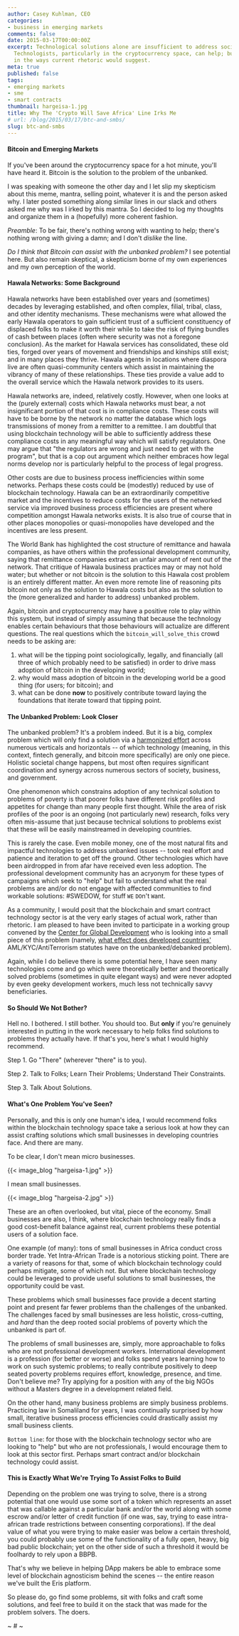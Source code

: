 ```yaml
---
author: Casey Kuhlman, CEO
categories:
- business in emerging markets
comments: false
date: 2015-03-17T00:00:00Z
excerpt: Technological solutions alone are insufficient to address societal problems.
  Technologists, particularly in the cryptocurrency space, can help; but maybe not
  in the ways current rhetoric would suggest.
meta: true
published: false
tags:
- emerging markets
- sme
- smart contracts
thumbnail: hargeisa-1.jpg
title: Why The 'Crypto Will Save Africa' Line Irks Me
# url: /blog/2015/03/17/btc-and-smbs/
slug: btc-and-smbs
---
```


#### Bitcoin and Emerging Markets

If you've been around the cryptocurrency space for a hot minute, you'll have heard it. Bitcoin is the solution to the problem of the unbanked.

I was speaking with someone the other day and I let slip my skepticism about this meme, mantra, selling point, whatever it is and the person asked why. I later posted something along similar lines in our slack and others asked me why was I irked by this mantra. So I decided to log my thoughts and organize them in a (hopefully) more coherent fashion.

*Preamble*: To be fair, there's nothing wrong with wanting to help; there's nothing wrong with giving a damn; and I don't *dislike* the line.

*Do I think that Bitcoin can assist with the unbanked problem?* I see potential here. But also remain skeptical, a skepticism borne of my own experiences and my own perception of the world.

#### Hawala Networks: Some Background

Hawala networks have been established over years and (sometimes) decades by leveraging established, and often complex, filial, tribal, class, and other identity mechanisms. These mechanisms were what allowed the early Hawala operators to gain sufficient trust of a sufficient constituency of displaced folks to make it worth their while to take the risk of flying bundles of cash between places (often where security was not a foregone conclusion). As the market for Hawala services has consolidated, these old ties, forged over years of movement and friendships and kinships still exist; and in many places they thrive. Hawala agents in locations where diaspora live are often quasi-community centers which assist in maintaining the vibrancy of many of these relationships. These ties provide a value add to the overall service which the Hawala network provides to its users.

Hawala networks are, indeed, relatively costly. However, when one looks at the (purely external) costs which Hawala networks must bear, a not insignificant portion of that cost is in compliance costs. These costs will have to be borne by the network no matter the database which logs transmissions of money from a remitter to a remittee. I am doubtful that using blockchain technology will be able to sufficiently address these compliance costs in any meaningful way which will satisfy regulators. One may argue that "the regulators are wrong and just need to get with the program", but that is a cop out argument which neither embraces how legal norms develop nor is particularly helpful to the process of legal progress.

Other costs are due to business process inefficiencies within some networks. Perhaps these costs could be (modestly) reduced by use of blockchain technology. Hawala can be an extraordinarily competitive market and the incentives to reduce costs for the users of the networked service via improved business process efficiencies are present where competition amongst Hawala networks exists. It is also true of course that in other places monopolies or quasi-monopolies have developed and the incentives are less present.

The World Bank has highlighted the cost structure of remittance and hawala companies, as have others within the professional development community, saying that remittance companies extract an unfair amount of rent out of the network. That critique of Hawala business practices may or may not hold water; but whether or not bitcoin is the solution to this Hawala cost problem is an entirely different matter. An even more remote line of reasoning pits bitcoin not only as the solution to Hawala costs but also as the solution to the (more generalized and harder to address) unbanked problem.

Again, bitcoin and cryptocurrency may have a positive role to play within this system, but instead of simply assuming that because the technology enables certain behaviours that those behaviours will actualize are different questions. The real questions which the `bitcoin_will_solve_this` crowd needs to be asking are:

1. what will be the tipping point sociologically, legally, and financially (all three of which probably need to be satisfied) in order to drive mass adoption of bitcoin in the developing world;
2. why would mass adoption of bitcoin in the developing world be a good thing (for users; for bitcoin); and
3. what can be done **now** to positively contribute toward laying the foundations that iterate toward that tipping point.

#### The Unbanked Problem: Look Closer

The unbanked problem? It's a problem indeed. But it is a big, complex problem which will only find a solution via a [harmonized effort](http://oxfamblogs.org/fp2p/what-questions-help-us-understand-how-change-happens/) across numerous verticals and horizontals -- of which technology (meaning, in this context, fintech generally, and bitcoin more specifically) are only one piece. Holistic societal change happens, but most often requires significant coordination and synergy across numerous sectors of society, business, and government.

One phenomenon which constrains adoption of any technical solution to problems of poverty is that poorer folks have different risk profiles and appetites for change than many people first thought. While the area of risk profiles of the poor is an ongoing (not particularly new) research, folks very often mis-assume that just because technical solutions to problems exist that these will be easily mainstreamed in developing countries.

This is rarely the case. Even mobile money, one of the most natural fits and impactful technologies to address unbanked issues -- took real effort and patience and iteration to get off the ground. Other technologies which have been airdropped in from afar have received even less adoption. The professional development community has an acryonym for these types of campaigns which seek to "help" but fail to understand what the real problems are and/or do not engage with affected communities to find workable solutions: #SWEDOW, for `S`tuff `WE` `DO`n't `W`ant.

As a community, I would posit that the blockchain and smart contract technology sector is at the very early stages of actual work, rather than rhetoric. I am pleased to have been invited to participate in a working group convened by the [Center for Global Development](http://www.cgdev.org) who is looking into a small piece of this problem (namely, [what effect does developed countries'](http://www.cgdev.org/blog/are-anti–money-laundering-policies-hurting-poor-countries-new-cgd-working-group-report) AML/KYC/AntiTerrorism statutes have on the unbanked/debanked problem).

Again, while I do believe there is some potential here, I have seen many technologies come and go which were theoretically better and theoretically solved problems (sometimes in quite elegant ways) and were never adopted by even geeky development workers, much less not technically savvy beneficiaries.

#### So Should We Not Bother?

Hell no. I bothered. I still bother. You should too. But **only** if you're genuinely interested in putting in the work necessary to help folks find solutions to problems they actually have. If that's you, here's what I would highly recommend.

Step 1. Go "There" (wherever "there" is to you).

Step 2. Talk to Folks; Learn Their Problems; Understand Their Constraints.

Step 3. Talk About Solutions.

#### What's One Problem You've Seen?

Personally, and this is only one human's idea, I would recommend folks within the blockchain technology space take a serious look at how they can assist crafting solutions which small businesses in developing countries face. And there are many.

To be clear, I don't mean micro businesses.

{{< image_blog "hargeisa-1.jpg" >}}

I mean small businesses.

{{< image_blog "hargeisa-2.jpg" >}}

These are an often overlooked, but vital, piece of the economy. Small businesses are also, I think, where blockchain technology really finds a good cost-benefit balance against real, current problems these potential users of a solution face.

One example (of many): tons of small businesses in Africa conduct cross border trade. Yet Intra-African Trade is a notorious sticking point. There are a variety of reasons for that, some of which blockchain technology could perhaps mitigate, some of which not. But where blockchain technology could be leveraged to provide useful solutions to small businesses, the opportunity could be vast.

These problems which small businesses face provide a decent starting point and present far fewer problems than the challenges of the unbanked. The challenges faced by small businesses are less holistic, cross-cutting, and *hard* than the deep rooted social problems of poverty which the unbanked is part of.

The problems of small businesses are, simply, more approachable to folks who are not professional development workers. International development is a profession (for better or worse) and folks spend years learning how to work on such systemic problems; to really contribute positively to deep seated poverty problems requires effort, knowledge, presence, and time. Don't believe me? Try applying for a position with any of the big NGOs without a Masters degree in a development related field.

On the other hand, many business problems are simply business problems. Practicing law in Somaliland for years, I was continually surprised by how small, iterative business process efficiencies could drastically assist my small business clients.

`Bottom line`: for those with the blockchain technology sector who are looking to "help" but who are not professionals, I would encourage them to look at this sector first. Perhaps smart contract and/or blockchain technology could assist.

#### This is Exactly What We're Trying To Assist Folks to Build

Depending on the problem one was trying to solve, there is a strong potential that one would use some sort of a token which represents an asset that was callable against a particular bank and/or the world along with some escrow and/or letter of credit function (if one was, say, trying to ease intra-african trade restrictions between consenting corporations). If the deal value of what you were trying to make easier was below a certain threshold, you could probably use some of the functionality of a fully open, heavy, big bad public blockchain; yet on the other side of such a threshold it would be foolhardy to rely upon a BBPB.

That's why we believe in helping DApp makers be able to embrace some level of blockchain agnosticism behind the scenes -- the entire reason we've built the Eris platform.

So please do, go find some problems, sit with folks and craft some solutions, and feel free to build it on the stack that was made for the problem solvers. The doers.

~ # ~
